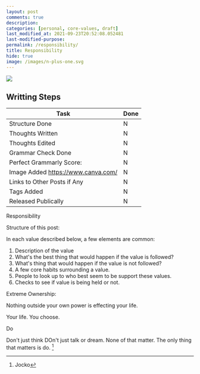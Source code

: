 ```yaml
---
layout: post
comments: true
description:
categories: [personal, core-values, draft]
last_modified_at: 2021-09-23T20:52:08.052481
last-modified-purpose:
permalink: /responsibility/
title: Responsibility
hide: true
image: /images/n-plus-one.svg
---
```

![](/images/switch-jobs.jpg)

## Writting Steps

| Task                        | Done |
|-----------------------------|------|
| Structure Done              | N    |
| Thoughts Written            | N    |
| Thoughts Edited             | N    |
| Grammar Check Done          | N    |
| Perfect Grammarly Score:    | N    |
| Image Added  https://www.canva.com/                | N    |
| Links to Other Posts if Any | N    |
| Tags Added                  | N    |
| Released Publically         | N    |

Responsibility


Structure of this post:

In each value described below, a few elements are common:
1. Description of the value
2. What's the best thing that would happen if the value is followed?
3. What's thing that would happen if the value is not followed?
4. A few core habits surrounding a value.
5. People to look up to who best seem to be support these values.
6. Checks to see if value is being held or not.



Extreme Ownership:

Nothing outside your own power is effecting your life.

Your life. You choose.

Do

Don't just think DOn't just talk or dream. None of that matter. The only thing that matters is do. [^1]

[^1]: Jocko